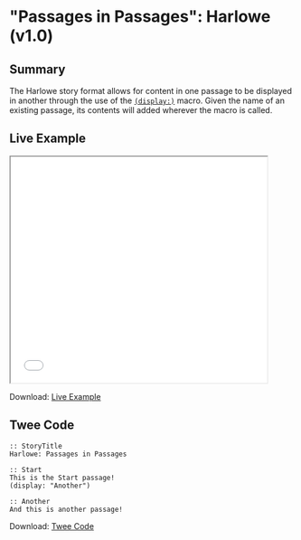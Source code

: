 # "Passages in Passages": Harlowe (v1.0)

## Summary

The Harlowe story format allows for content in one passage to be displayed in another through the use of the [`(display:)`](https://twine2.neocities.org/#macro_display) macro. Given the name of an existing passage, its contents will added wherever the macro is called.

## Live Example

<section>
<iframe src="harlowe_passagesinpassages_example.html" height=400 width=90%></iframe>


Download: <a href="harlowe_passagesinpassages_example.html" target="_blank">Live Example</a>
</section>

## Twee Code

```
:: StoryTitle
Harlowe: Passages in Passages

:: Start
This is the Start passage!
(display: "Another")

:: Another
And this is another passage!

```

Download: <a href="harlowe_passagesinpassages_twee.txt" target="_blank">Twee Code</a>
